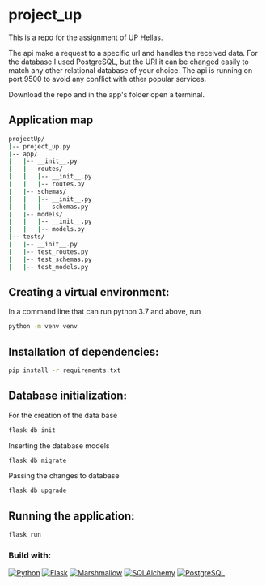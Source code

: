 # project_up
This is a repo for the assignment of UP Hellas.

The api make a request to a specific url and handles the received data.
For the database I used PostgreSQL, but the URI it can be changed easily to match any other relational database of your choice.
The api is running on port 9500 to avoid any conflict with other popular services.

Download the repo and in the app's folder open a terminal.

## Application map

```bash
projectUp/
|-- project_up.py
|-- app/
|   |-- __init__.py
|   |-- routes/
|   |   |-- __init__.py
|   |   |-- routes.py
|   |-- schemas/
|   |   |-- __init__.py
|   |   |-- schemas.py
|   |-- models/
|   |   |-- __init__.py
|   |   |-- models.py
|-- tests/
|   |-- __init__.py
|   |-- test_routes.py
|   |-- test_schemas.py
|   |-- test_models.py
```


## Creating a virtual environment:

In a command line that can run python 3.7 and above, run 

```bash
python -m venv venv
```

## Installation of dependencies: 

```bash
pip install -r requirements.txt
```

## Database initialization:

For the creation of the data base
```bash
flask db init
```

Inserting the database models
```bash
flask db migrate
```

Passing the changes to database
```bash
flask db upgrade
```

## Running the application:

```bash
flask run
```

### Build with:

[![Python](https://img.shields.io/badge/Python-3.x-brightgreen.svg)](https://www.python.org/downloads/)
[![Flask](https://img.shields.io/badge/Flask-2.2.2-brightgreen)](https://flask.palletsprojects.com/en/2.2.x/)
[![Marshmallow](https://img.shields.io/badge/Marshmallow-3.x-brightgreen)](https://marshmallow.readthedocs.io/en/stable/)
[![SQLAlchemy](https://img.shields.io/badge/SQLAlchemy-2.0.x-brightgreen)](https://docs.sqlalchemy.org/en/13/index.html)
[![PostgreSQL](https://img.shields.io/badge/PostgreSQL-14.x-brightgreen)](https://www.postgresql.org/docs/14/index.html)
